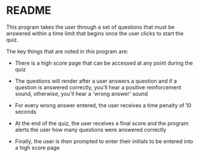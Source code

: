 # README

This program takes the user through a set of questions that must be answered within a time limit that begins once the user clicks to start the quiz.

The key things that are noted in this program are: 

* There is a high score page that can be accessed at any point during the quiz 

* The questions will render after a user answers a question and if a question is answered correctly, you'll hear a positive reinforcement sound, otherwise, you'll hear a 'wrong answer' sound

* For every wrong answer entered, the user receives a time penalty of 10 seconds 

* At the end of the quiz, the user receives a final score and the program alerts the user how many questions were answered correctly

* Finally, the user is then prompted to enter their initials to be entered into a high score page 
